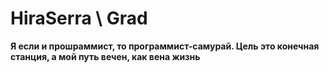 # HiraSerra \ Grad
**Я если и прошраммист, то программист-самурай. Цель это конечная станция, а мой путь вечен, как вена жизнь**
